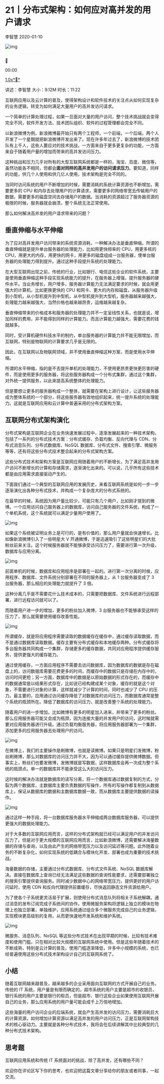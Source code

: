 # 21丨分布式架构：如何应对高并发的用户请求

李智慧 2020-01-10

![img](https://static001.geekbang.org/resource/image/17/13/172f4200681c764c2efa3cfed06a2e13.jpg)

![img](data:image/png;base64,iVBORw0KGgoAAAANSUhEUgAAADYAAAABCAYAAACVOl3IAAAAKElEQVQYV2N89+7df0FBQQYQeP/+PQMyGyzIwEBQjJAeSuWxuYOQmwFIWCrLBC2nXgAAAABJRU5ErkJggg==)![img](data:image/png;base64,iVBORw0KGgoAAAANSUhEUgAAABQAAAABCAYAAADeko4lAAAAH0lEQVQYV2N89+7df0FBQQYQeP/+PQMuNlgBAwNBeQCG0BLLXuf5UQAAAABJRU5ErkJggg==)![img](data:image/png;base64,iVBORw0KGgoAAAANSUhEUgAAAEQAAAABCAYAAABnhghtAAAAJUlEQVQoU2N89+7df0FBQQYQeP/+PZgGAWQxXGxsage7GCG/AACmaDDLDwcYrwAAAABJRU5ErkJggg==)![img](data:image/png;base64,iVBORw0KGgoAAAANSUhEUgAAABYAAAABCAYAAADaZ14YAAAAHklEQVQYV2N89+7df0FBQQYQeP/+PZgGAXLEkPUAAHUoEstvLi2CAAAAAElFTkSuQmCC)



00:00

[1.0x**](javascript:;)

讲述：李智慧 大小：9.12M 时长：11:22

互联网应用以及云计算的普及，使得架构设计和软件技术的关注点从如何实现复杂的业务逻辑，转变为如何满足大量用户的高并发访问请求。

一个简单的计算处理过程，如果一旦面对大量的用户访问，整个技术挑战就会变得完全不同，软件开发方法、技术团队组织、软件的过程管理都会完全不同。

以新浪微博为例，新浪微博最开始只有两个工程师，一个前端，一个后端，两个人开发了一个星期就把新浪微博开发出来了。现在许多年过去了，新浪微博的技术团队有上千人，这些人要应对的技术挑战，一方面来自于更多更复杂的功能，一方面来自于随着用户量的增加而带来的高并发访问压力。

这种挑战和压力几乎对所有的大型互联网系统都是一样的，淘宝、百度、微信等，虽然功能各不相同，但都会**面对同样的高并发用户的访问请求压力**。要知道，同样的功能，供几个人使用和供几亿人使用，技术架构是完全不同的。

当同时访问系统的用户不断增加的时候，需要消耗的系统计算资源也不断增加，需要更多的 CPU 和内存去处理用户的计算请求，需要更多的网络带宽去传输用户的数据，需要更多的磁盘空间去存储用户的数据。当消耗的资源超过了服务器资源的极限的时候，服务器就会崩溃，整个系统无法正常使用。

那么如何解决高并发的用户请求带来的问题？

## 垂直伸缩与水平伸缩

为了应对高并发用户访问带来的系统资源消耗，一种解决办法是垂直伸缩。所谓的垂直伸缩就是提升单台服务器的处理能力，比如用更快频率的 CPU，用更多核的 CPU，用更大的内存，用更快的网卡，用更多的磁盘组成一台服务器，使单台服务器的处理能力得到提升。通过这种手段提升系统的处理能力。

在大型互联网出现之前，传统的行业，比如银行、电信这些企业的软件系统，主要是使用垂直伸缩这种手段实现系统能力的提升，在服务器上增强，提升服务器的硬件水平。当业务增长，用户增多，服务器计算能力无法满足要求的时候，就会用更强大的计算机，比如更换更快的 CPU 和网卡、更大的内存和磁盘，从服务器升级到小型机，从小型机提升到中型机，从中型机提升到大型机，服务器越来越强大，处理能力越来越强大，当然价格也越来越昂贵，运维越来越复杂。

垂直伸缩带来的价格成本和服务器的处理能力并不一定呈线性关系，也就是说，增加同样的费用，并不能得到同样的计算能力。而且计算能力越强大，需要花费的钱就越多。

同时，受计算机硬件科技水平的制约，单台服务器的计算能力并不能无限增加，而互联网，特别是物联网的计算要求几乎是无限的。

因此，在互联网以及物联网领域，并不使用垂直伸缩这种方案，而是使用水平伸缩。

所谓的水平伸缩，指的是不去提升单机的处理能力，不使用更昂贵更快更厉害的硬件，而是使用更多的服务器，将这些服务器构成一个分布式集群，通过这个集群，对外统一提供服务，以此来提高系统整体的处理能力。

但是要想让更多的服务器构成一个整体，就需要在架构上进行设计，让这些服务器成为整体系统的一个部分，将这些服务器有效地组织起来，统一提升系统的处理能力。这就是互联网应用和云计算中普遍采用的分布式架构方案。

## 互联网分布式架构演化

分布式架构是互联网企业在业务快速发展过程中，逐渐发展起来的一种技术架构，包括了一系列的分布式技术方案：分布式缓存、负载均衡、反向代理与 CDN、分布式消息队列、分布式数据库、NoSQL 数据库、分布式文件、搜索引擎、微服务等等，还有将这些分布式技术整合起来的分布式架构方案。

这些分布式技术和架构方案是互联网应用随着用户的不断增长，为了满足高并发用户访问不断增长的计算和存储需求，逐渐演化出来的。可以说，几乎所有这些技术都是由应用需求直接驱动产生的。

下面我们通过一个典型的互联网应用的发展历史，来看互联网系统是如何一步一步逐渐演化出各种分布式技术，并构成一个复杂庞大的分布式系统的。

在最早的时候，系统因为用户量比较少，可能只有几个用户，比如刚才提到的微博。一个应用访问自己服务器上的数据库，访问自己服务器的文件系统，构成了一个单机系统，这个系统就可以满足少量用户使用了。

![img](https://static001.geekbang.org/resource/image/c7/59/c70b213ba0a66af102295d28e3f3de59.png)

如果这个系统被证明业务上是可行的，是有价值的，那么用户量就会快速增长。比如像新浪微博引入了一些明星大 V 开通微博，于是迅速吸引了这些明星们的大批粉丝前来关注。这个时候服务器就不能够承受访问压力了，需要进行第一次升级，数据库与应用分离。

![img](https://static001.geekbang.org/resource/image/4b/f4/4bae5511de89a43fb97e7b130b075ef4.jpeg)

前面单机的时候，数据库和应用程序是部署在一起的。进行第一次分离的时候，应用程序、数据库、文件系统分别部署在不同的服务器上，从 1 台服务器变成了 3 台服务器，那么相应的处理能力就提升了 3 倍。

这种分离几乎是不需要花什么技术成本的，只需要把数据库、文件系统进行远程部署，进行远程访问就可以了。

而随着用户进一步的增加，更多的粉丝加入微博，3 台服务器也不能够承受这样的压力了，那么就需要使用缓存改善性能。

![img](https://static001.geekbang.org/resource/image/62/8a/62056af8209eeb9ec478baee3d04808a.jpeg)

所谓缓存，就是将应用程序需要读取的数据缓存在缓存中，通过缓存读取数据，而不是通过数据库读取数据。缓存主要有分布式缓存和本地缓存两种。分布式缓存将多台服务器共同构成一个集群，存储更多的缓存数据，共同对应用程序提供缓存服务，提供更强大的缓存能力。

通过使用缓存，一方面应用程序不需要去访问数据库，因为数据库的数据是存在磁盘上的，访问数据库需要花费更多的时间，而缓存中的数据只是存储在内存中的，访问时间更短；另一方面，数据库中的数据是以原始数据的形式存在的，而缓存中的数据通常是以结果形式存在，比如说已经构建成某个对象，缓存的就是这个对象，不需要进行对象的计算，这样就减少了计算的时间，同时也减少了 CPU 的压力。最主要的，应用通过访问缓存降低了对数据库的访问压力，而数据库通常是整个系统的瓶颈所在。降低了数据库的访问压力，就是改善整个系统的处理能力。

随着用户的进一步增加，比如微博有更多的明星加入进来，并带来了更多的粉丝。那么应用服务器可能又会成为瓶颈，因为连接大量的并发用户的访问，这时候就需要对应用服务器进行升级。通过负载均衡服务器，将应用服务器部署为一个集群，添加更多的应用服务器去处理用户的访问。

![img](https://static001.geekbang.org/resource/image/a3/d5/a30d89088e3054b2be79abbd1de2e8d5.jpeg)

在微博上，我们的主要操作是刷微博，也就是读微博。如果只是明星们发微博，粉丝刷微博，那么对数据库的访问压力并不大，因为可以通过缓存提供微博数据。但事实上，粉丝们也要发微博，发微博就是写数据，这样数据库会再一次成为整个系统的瓶颈点。单一的数据库并不能承受这么大的访问压力。

这时候的解决办法就是数据库的读写分离，将一个数据库通过数据复制的方式，分裂为两个数据库，主数据库主要负责数据的写操作，所有的写操作都复制到从数据库上，保证从数据库的数据和主数据库数据一致，而从数据库主要提供数据的读操作。

![img](https://static001.geekbang.org/resource/image/11/53/119dd5523c9eb2166e275693ed4e7b53.jpeg)

通过这样一种手段，将一台数据库服务器水平伸缩成两台数据库服务器，可以提供更强大的数据处理能力。

对于大多数的互联网应用而言，这样的分布式架构就已经可以满足用户的并发访问压力了。但是对于更大规模的互联网应用而言，比如新浪微博，还需要解决海量数据的存储与查询，以及由此产生的网络带宽压力以及访问延迟等问题。此外随着业务的不断复杂化，如何实现系统的低耦合与模块化开发、部署也成为重要的技术挑战。

海量数据的存储，主要通过分布式数据库、分布式文件系统、NoSQL 数据库解决。直接在数据库上查询已经无法满足这些数据的查询性能要求，还需要部署独立的搜索引擎提供查询服务。同时减少数据中心的网络带宽压力，提供更好的用户访问延时，使用 CDN 和反向代理提供前置缓存，尽快返回静态文件资源给用户。

为了使各个子系统更灵活易于扩展，则使用分布式消息队列将相关子系统解耦，通过消息的发布订阅完成子系统间的协作。使用微服务架构将逻辑上独立的模块在物理上也独立部署，单独维护，应用系统通过组合多个微服务完成自己的业务逻辑，实现模块更高级别的复用，从而更快速地开发系统和维护系统。

![img](https://static001.geekbang.org/resource/image/02/72/0202d3e8b73c4cc4b978b0b989029072.jpeg)

微服务、消息队列、NoSQL 等这些分布式技术在出现早期的时候，比较有技术难度和使用门槛，只在相对比较大规模的互联网系统中使用。但是这些年随着技术的不断成熟，特别是云计算的普及，使用门槛逐渐降低，许多中小规模的系统，也已经普遍使用这些分布式技术架构设计自己的互联网系统了。

## 小结

随着互联网越来越普及，越来越多的企业采用面向互联网的方式开展自己的业务。传统的 IT 系统，用户量是有限而确定的，超市系统的用户主要是超市的收银员，银行系统的用户主要是银行的柜员，但是超市、银行这些企业如果使用互联网开展自己的业务，那么应用系统的用户量可能会成千上万倍地增加。

这些海量的用户访问企业的后端系统，就会产生高并发的访问压力，需要消耗巨大的计算资源，如何增加计算资源以满足高并发的用户访问压力，正是互联网架构技术的核心驱动力。主要就是各种分布式技术，我将会在后续讲解其中比较典型的几种分布式技术架构。

## 思考题

互联网应用系统和传统 IT 系统面对的挑战，除了高并发，还有哪些不同？

欢迎你在评论区写下你的思考，也欢迎把这篇文章分享给你的朋友或者同事，一起交流。